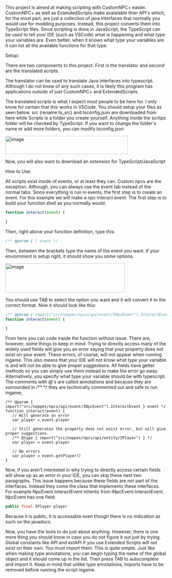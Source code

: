 This project is aimed at making scripting with CustomNPC+ easier. CustomNPC+ as well as ExtendedScripts make avaialable thier API's which, for the most part, are just a collection of java interfaces that normally you would use for modding purposes. 
Instead, this project converts them into TypeScript files. Since scripting is done in JavaScript, the TypeScript can be used to tell your IDE (such as VSCode) what is happening and what type your variables are. 
Even better, when it knows what type your variables are it can list all the available functions for that type.

Setup:

There are two components to this project. First is the translator and second are the translated scripts. 

The translator can be used to translate Java interfaces into typescript.
Although I do not know of any such cases, it is likely this program has applications outside of just CustomNPC+ and ExtendedScripts.

The translated scripts is what I expect most people to be here for. I only know for certain that this works in VSCode.
You should setup your files as seen below. src (rename ts_src) and tsconfig.json are downloaded from here while Scripts is a folder you create yourself.
Anything inside the scritps folder will be checked by TypeScript. If you want to change the folder's name or add more folders, you can modify tsconfig.json

<img width="383" height="57" alt="image" src="https://github.com/user-attachments/assets/76d24568-1d9c-4c22-9a1d-bc55a86458c3" />

Now, you will also want to download an extension for TypeScript/JavaScript

How to Use:

All scripts exist inside of events, or at least they can. Custom npcs are the exception. Although, you can always use the event tab instead of the normal tabs.
Since everything is run in events, the first step is to create an event. For this example we will make a npc interact event.
The first step is to build your function shell as you normally would.

```js
function interact(event) {

}
```
Then, right above your function definition, type this:
```ts
/** @param { } event */
```
Then, between the brackets type the name of the event you want. If your enviornment is setup right, it should show you some options.

<img width="373" height="91" alt="image" src="https://github.com/user-attachments/assets/15375b12-f9da-4b01-add8-e75f76b1b5fc" />

You should use TAB to select the option you want and it will convert it to the correct format. Now it should look like this:

```ts
/** @param { import("src/noppes/npcs/api/event/INpcEvent").InteractEvent } event */
function interact(event) {

}
```

From here you can code inside the function without issue. There are, however, some things to keep in mind.
Trying to directly access many of the widely used fields will give you an error saying that your property does not exist on your event.
These errors, of course, will not appear when running ingame.
This also means that your IDE will not know what type your variable is and will not be able to give proper suggestions.
All fields have getter methods so you can simply use them instead to make the error go away. 
Alternatively, you specify what type your variable should be with typescript.
The comments with @'s are called annotations and because they are surrounded in /** */ they are technically commented out and safe to run ingame;
```
/** @param { import("src/noppes/npcs/api/event/INpcEvent").InteractEvent } event */
function interact(event) {
   // Will generate an error
   var player = event.player

   // Still generates the property does not exist error, but will give proper suggestions.
   /** @type { import("src/noppes/npcs/api/entity/IPlayer") } */
   var player = event.player

   // No errors
   var player = event.getPlayer() 
}
```

Now, if you aren't interested in why trying to directly access certain fields will show up as an error in your IDE, you can skip these next two paragraphs.
This issue happens because these fields are not part of the interfaces. Instead they come the class that implements these interfaces.
For example NpcEvent.InteractEvent inherits from INpcEvent.InteractEvent. NpcEvent has one field:
```java
public final IPlayer player
```
Because it is public, it is accessable even though there is no indication as such on the javadocs.

Now, you have the tools to do just about anything. However, there is one more thing you should know in case you do not figure it out just by trying.
Global constants like API and extAPI if you use Extended Scripts will not exist on their own. You must import them. This is quite simple.
Just like when making type annotations, you can begin typing the name of the global object and it should come up in the list.
Then press TAB to autocomplete and import it. Keep in mind that unlike type annotations, imports have to be removed before running the script ingame.









